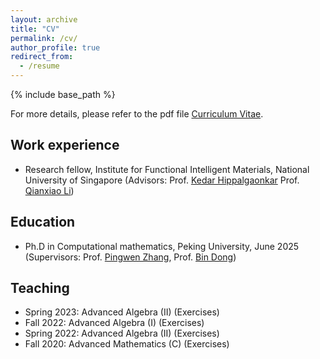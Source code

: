 ```yaml
---
layout: archive
title: "CV"
permalink: /cv/
author_profile: true
redirect_from:
  - /resume
---
```


{% include base_path %}

For more details, please refer to the pdf file [Curriculum Vitae](/files/cv.pdf).

## Work experience

* Research fellow, Institute for Functional Intelligent Materials, National University of Singapore (Advisors: Prof. [Kedar Hippalgaonkar](https://ifim.nus.edu.sg/people/kedar-hippalgaonkar-3/) Prof. [Qianxiao Li](https://blog.nus.edu.sg/qianxiaoli/))

## Education

* Ph.D in Computational mathematics, Peking University, June 2025 (Supervisors: Prof. [Pingwen Zhang](https://www.math.pku.edu.cn/pzhang/en/), Prof. [Bin Dong](http://faculty.bicmr.pku.edu.cn/~dongbin/))

## Teaching

* Spring 2023: Advanced Algebra (II) (Exercises)
* Fall 2022: Advanced Algebra (I) (Exercises)
* Spring 2022: Advanced Algebra (II) (Exercises)
* Fall 2020: Advanced Mathematics (C) (Exercises)
